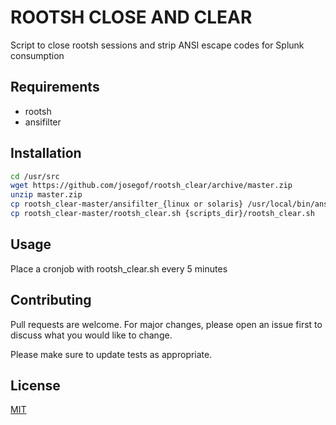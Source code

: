 # ROOTSH CLOSE AND CLEAR

Script to close rootsh sessions and strip ANSI escape codes for Splunk consumption

## Requirements

- rootsh
- ansifilter


## Installation

```bash
cd /usr/src
wget https://github.com/josegof/rootsh_clear/archive/master.zip
unzip master.zip
cp rootsh_clear-master/ansifilter_{linux or solaris} /usr/local/bin/ansifilter
cp rootsh_clear-master/rootsh_clear.sh {scripts_dir}/rootsh_clear.sh
```

## Usage

Place a cronjob with rootsh_clear.sh every 5 minutes


## Contributing
Pull requests are welcome. For major changes, please open an issue first to discuss what you would like to change.

Please make sure to update tests as appropriate.

## License
[MIT](https://choosealicense.com/licenses/mit/)
